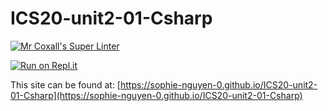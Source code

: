 # ICS20-unit2-01-Csharp

[![Mr Coxall's Super Linter](https://github.com/sophie-nguyen-0/ICS20-unit2-01-Csharp/workflows/Mr%20Coxall's%20Super%20Linter/badge.svg)](https://github.com/sophie-nguyen-0/ICS2O-unit2-01-js/actions/)

[![Run on Repl.it](https://repl.it/badge/github/sophie-nguyen-0/ICS20-unit2-01-Csharp)](https://repl.it/github/sophie-nguyen-0/ICS20-unit2-01-Csharp)

This site can be found at: [https://sophie-nguyen-0.github.io/ICS20-unit2-01-Csharp](https://sophie-nguyen-0.github.io/ICS20-unit2-01-Csharp)
